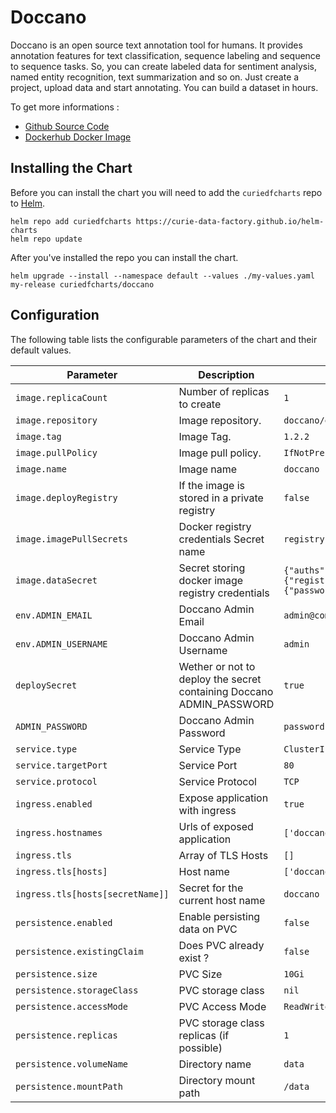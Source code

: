 # Doccano

Doccano is an open source text annotation tool for humans. It provides annotation features for text classification, sequence labeling and sequence to sequence tasks. So, you can create labeled data for sentiment analysis, named entity recognition, text summarization and so on. Just create a project, upload data and start annotating. You can build a dataset in hours.

To get more informations :

* [Github Source Code](https://github.com/doccano/doccano)
* [Dockerhub Docker Image](https://hub.docker.com/r/doccano/doccano)

## Installing the Chart

Before you can install the chart you will need to add the `curiedfcharts` repo to [Helm](https://helm.sh/).

```shell
helm repo add curiedfcharts https://curie-data-factory.github.io/helm-charts
helm repo update
```

After you've installed the repo you can install the chart.

```shell
helm upgrade --install --namespace default --values ./my-values.yaml my-release curiedfcharts/doccano
```

## Configuration

The following table lists the configurable parameters of the chart and their default values.

| Parameter                        | Description                                                          | Default                                                             |
|----------------------------------|----------------------------------------------------------------------|---------------------------------------------------------------------|
| `image.replicaCount`             | Number of replicas to create                                         | `1`                                                                 |
| `image.repository`               | Image repository.                                                    | `doccano/doccano`                                                   |
| `image.tag`                      | Image Tag.                                                           | `1.2.2`                                                             |
| `image.pullPolicy`               | Image pull policy.                                                   | `IfNotPresent`                                                      |
| `image.name`                     | Image name                                                           | `doccano`                                                           |
| `image.deployRegistry`           | If the image is stored in a private registry                         | `false`                                                             |
| `image.imagePullSecrets`         | Docker registry credentials Secret name                              | `registrysecret`                                                    |
| `image.dataSecret`               | Secret storing docker image registry credentials                     | `{"auths":{"registry.compagny.com":{"password":"","username":""}}}` |
| `env.ADMIN_EMAIL`                | Doccano Admin Email                                                  | `admin@company.com`                                                 |
| `env.ADMIN_USERNAME`             | Doccano Admin Username                                               | `admin`                                                             |
| `deploySecret`                   | Wether or not to deploy the secret containing Doccano ADMIN_PASSWORD | `true`                                                              |
| `ADMIN_PASSWORD`                 | Doccano Admin Password                                               | `password`                                                          |
| `service.type`                   | Service Type                                                         | `ClusterIP`                                                         |
| `service.targetPort`             | Service Port                                                         | `80`                                                                |
| `service.protocol`               | Service Protocol                                                     | `TCP`                                                               |
| `ingress.enabled`                | Expose application with ingress                                      | `true`                                                              |
| `ingress.hostnames`              | Urls of exposed application                                          | `['doccano.company.com']`                                           |
| `ingress.tls`                    | Array of TLS Hosts                                                   | `[]`                                                                |
| `ingress.tls[hosts]`             | Host name                                                            | `['doccano.company.com']`                                           |
| `ingress.tls[hosts[secretName]]` | Secret for the current host name                                     | `doccano`                                                           |
| `persistence.enabled`            | Enable persisting data on PVC                                        | `false`                                                             |
| `persistence.existingClaim`      | Does PVC already exist ?                                             | `false`                                                             |
| `persistence.size`               | PVC Size                                                             | `10Gi`                                                              |
| `persistence.storageClass`       | PVC storage class                                                    | `nil`                                                               |
| `persistence.accessMode`         | PVC Access Mode                                                      | `ReadWriteOnce`                                                     |
| `persistence.replicas`           | PVC storage class replicas (if possible)                             | `1`                                                                 |
| `persistence.volumeName`         | Directory name                                                       | `data`                                                              |
| `persistence.mountPath`          | Directory mount path                                                 | `/data`                                                             |
